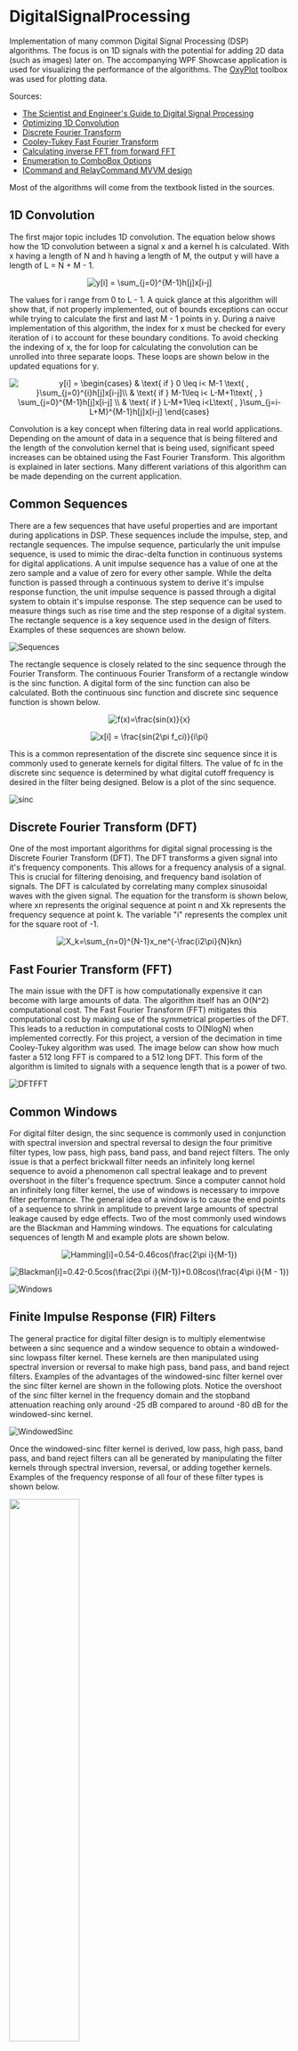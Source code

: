 # DigitalSignalProcessing
Implementation of many common Digital Signal Processing (DSP) algorithms. The focus is on 1D signals with the potential for adding 2D data (such as images) later on. The accompanying WPF Showcase application is used for visualizing the performance of the algorithms. The [OxyPlot](https://github.com/oxyplot/oxyplot) toolbox was used for plotting data.

Sources:
- [The Scientist and Engineer's Guide to Digital Signal Processing](https://www.analog.com/en/education/education-library/scientist_engineers_guide.html#Foundations)
- [Optimizing 1D Convolution](https://stackoverflow.com/questions/7237907/1d-fast-convolution-without-fft)
- [Discrete Fourier Transform](https://en.wikipedia.org/wiki/Discrete_Fourier_transform)
- [Cooley-Tukey Fast Fourier Transform](https://en.wikipedia.org/wiki/Cooley%E2%80%93Tukey_FFT_algorithm)
- [Calculating inverse FFT from forward FFT](https://flylib.com/books/en/2.729.1/computing_the_inverse_fft_using_the_forward_fft.html)
- [Enumeration to ComboBox Options](https://stackoverflow.com/questions/6145888/how-to-bind-an-enum-to-a-combobox-control-in-wpf)
- [ICommand and RelayCommand MVVM design](https://stackoverflow.com/questions/1468791/icommand-mvvm-implementation)

Most of the algorithms will come from the textbook listed in the sources.

## 1D Convolution
The first major topic includes 1D convolution. The equation below shows how the 1D convolution between a signal x and a kernel h is calculated. With x having a length of N and h having a length of M, the output y will have a length of L = N + M - 1.

<p align="center">
    <img src="https://latex.codecogs.com/svg.latex?y[i]&space;=&space;\sum_{j=0}^{M-1}h[j]x[i-j]" title="y[i] = \sum_{j=0}^{M-1}h[j]x[i-j]" />
</p>

The values for i range from 0 to L - 1. A quick glance at this algorithm will show that, if not properly implemented, out of bounds exceptions can occur while trying to calculate the first and last M - 1 points in y. During a naive implementation of this algorithm, the index for x must be checked for every iteration of i to account for these boundary conditions. To avoid checking the indexing of x, the for loop for calculating the convolution can be unrolled into three separate loops. These loops are shown below in the updated equations for y.

<p align="center">
    <img src="https://latex.codecogs.com/svg.latex?y[i]&space;=&space;\begin{cases}&space;&&space;\text{&space;if&space;}&space;0&space;\leq&space;i<&space;M-1&space;\text{&space;,&space;}\sum_{j=0}^{i}h[j]x[i-j]\\&space;&&space;\text{&space;if&space;}&space;M-1\leq&space;i<&space;L-M&plus;1\text{&space;,&space;}&space;\sum_{j=0}^{M-1}h[j]x[i-j]&space;\\&space;&&space;\text{&space;if&space;}&space;L-M&plus;1\leq&space;i<L\text{&space;,&space;}\sum_{j=i-L&plus;M}^{M-1}h[j]x[i-j]&space;\end{cases}" title="y[i] = \begin{cases} & \text{ if } 0 \leq i< M-1 \text{ , }\sum_{j=0}^{i}h[j]x[i-j]\\ & \text{ if } M-1\leq i< L-M+1\text{ , } \sum_{j=0}^{M-1}h[j]x[i-j] \\ & \text{ if } L-M+1\leq i<L\text{ , }\sum_{j=i-L+M}^{M-1}h[j]x[i-j] \end{cases}" />
</p>

Convolution is a key concept when filtering data in real world applications. Depending on the amount of data in a sequence that is being filtered and the length of the convolution kernel that is being used, significant speed increases can be obtained using the Fast Fourier Transform. This algorithm is explained in later sections. Many different variations of this algorithm can be made depending on the current application.

## Common Sequences
There are a few sequences that have useful properties and are important during applications in DSP. These sequences include the impulse, step, and rectangle sequences. The impulse sequence, particularly the unit impulse sequence, is used to mimic the dirac-delta function in continuous systems for digital applications. A unit impulse sequence has a value of one at the zero sample and a value of zero for every other sample. While the delta function is passed through a continuous system to derive it's impulse response function, the unit impulse sequence is passed through a digital system to obtain it's impulse response. The step sequence can be used to measure things such as rise time and the step response of a digital system. The rectangle sequence is a key sequence used in the design of filters. Examples of these sequences are shown below.

![Sequences](ShowCase/Resources/CommonSequencesImage.PNG)

The rectangle sequence is closely related to the sinc sequence through the Fourier Transform. The continuous Fourier Transform of a rectangle window is the sinc function. A digital form of the sinc function can also be calculated. Both the continuous sinc function and discrete sinc sequence function is shown below.

<p align="center">
    <img src="https://latex.codecogs.com/svg.image?f(x)=\frac{sin(x)}{x}" title="f(x)=\frac{sin(x)}{x}" />
</p>

<p align="center">
    <img src="https://latex.codecogs.com/svg.image?x[i]&space;=&space;\frac{sin(2\pi&space;f_ci)}{i\pi}" title="x[i] = \frac{sin(2\pi f_ci)}{i\pi}" />
</p>

This is a common representation of the discrete sinc sequence since it is commonly used to generate kernels for digital filters. The value of fc in the discrete sinc sequence is determined by what digital cutoff frequency is desired in the filter being designed. Below is a plot of the sinc sequence.

![sinc](ShowCase/Resources/SincImage.PNG)

## Discrete Fourier Transform (DFT)
One of the most important algorithms for digital signal processing is the Discrete Fourier Transform (DFT). The DFT transforms a given signal into it's frequency components. This allows for a frequency analysis of a signal. This is crucial for filtering denoising, and frequency band isolation of signals. The DFT is calculated by correlating many complex sinusoidal waves with the given signal. The equation for the transform is shown below, where xn represents the original sequence at point n and Xk represents the frequency sequence at point k. The variable "i" represents the complex unit for the square root of -1.

<p align="center">
    <img src="https://latex.codecogs.com/svg.image?X_k=\sum_{n=0}^{N-1}x_ne^{-\frac{i2\pi}{N}kn}" title="X_k=\sum_{n=0}^{N-1}x_ne^{-\frac{i2\pi}{N}kn}" />
</p>

## Fast Fourier Transform (FFT)
The main issue with the DFT is how computationally expensive it can become with large amounts of data. The algorithm itself has an O(N^2) computational cost. The Fast Fourier Transform (FFT) mitigates this computational cost by making use of the symmetrical properties of the DFT. This leads to a reduction in computational costs to O(NlogN) when implemented correctly. For this project, a version of the decimation in time Cooley-Tukey algorithm was used. The image below can show how much faster a 512 long FFT is compared to a 512 long DFT. This form of the algorithm is limited to signals with a sequence length that is a power of two.

![DFTFFT](ShowCase/Resources/DFTVFFTImage.PNG)

## Common Windows
For digital filter design, the sinc sequence is commonly used in conjunction with spectral inversion and spectral reversal to design the four primitive filter types, low pass, high pass, band pass, and band reject filters. The only issue is that a perfect brickwall filter needs an infinitely long kernel sequence to avoid a phenomenon call spectral leakage and to prevent overshoot in the filter's frequence spectrum. Since a computer cannot hold an infinitely long filter kernel, the use of windows is necessary to imrpove filter performance. The general idea of a window is to cause the end points of a sequence to shrink in amplitude to prevent large amounts of spectral leakage caused by edge effects. Two of the most commonly used windows are the Blackman and Hamming windows. The equations for calculating sequences of length M and example plots are shown below.

<p align="center">
    <img src="https://latex.codecogs.com/svg.image?Hamming[i]=0.54-0.46cos(\frac{2\pi&space;i}{M-1})" title="Hamming[i]=0.54-0.46cos(\frac{2\pi i}{M-1})" />
</p>

<p align="center">
    <img src="https://latex.codecogs.com/svg.image?Blackman[i]=0.42-0.5cos(\frac{2\pi&space;i}{M-1})&plus;0.08cos(\frac{4\pi&space;i}{M&space;-&space;1})" title="Blackman[i]=0.42-0.5cos(\frac{2\pi i}{M-1})+0.08cos(\frac{4\pi i}{M - 1})" />
</p>

![Windows](ShowCase/Resources/WindowsImage.PNG)

## Finite Impulse Response (FIR) Filters
The general practice for digital filter design is to multiply elementwise between a sinc sequence and a window sequence to obtain a windowed-sinc lowpass filter kernel. These kernels are then manipulated using spectral inversion or reversal to make high pass, band pass, and band reject filters. Examples of the advantages of the windowed-sinc filter kernel over the sinc filter kernel are shown in the following plots. Notice the overshoot of the sinc filter kernel in the frequency domain and the stopband attenuation reaching only around -25 dB compared to around -80 dB for the windowed-sinc kernel.

![WindowedSinc](ShowCase/Resources/SincVWindowedSincImage.PNG)

Once the windowed-sinc filter kernel is derived, low pass, high pass, band pass, and band reject filters can all be generated by manipulating the filter kernels through spectral inversion, reversal, or adding together kernels. Examples of the frequency response of all four of these filter types is shown below.

<img src="ShowCase/Resources/LowPassImage.PNG" width=50% height=50%>
<img src="ShowCase/Resources/HighPassImage.PNG" width=50% height=50%>
<img src="ShowCase/Resources/BandPassImage.PNG" width=50% height=50%>
<img src="ShowCase/Resources/BandRejectImage.PNG" width=50% height=50%>

## Showcase
I made a simple MVVM wpf application that has interactive controls and plots for each of these major topics. All plots shown in this readme were taken from this application. I forced myself to learn the ICommand interface and how to write a converter for anum to collections that is especially helpful for presenting options, such as in a combo box, that map directly to enumerations made in the application.

